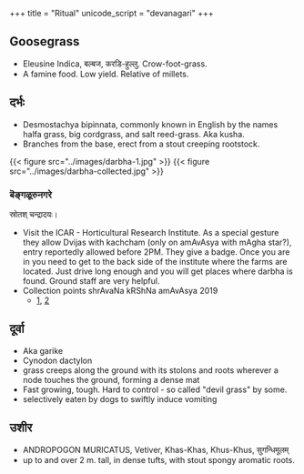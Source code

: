+++
title = "Ritual"
unicode_script = "devanagari"
+++

## Goosegrass
- Eleusine Indica, बल्बज, करडि-हुल्लु. Crow-foot-grass. 
- A famine food. Low yield. Relative of millets.

## दर्भः
- Desmostachya bipinnata, commonly known in English by the names halfa grass, big cordgrass, and salt reed-grass. Aka kusha.
- Branches from the base, erect from a stout creeping rootstock.

{{< figure src="../images/darbha-1.jpg"  >}}
{{< figure src="../images/darbha-collected.jpg"  >}}

### बॆङ्गळूरुनगरे
स्रोतश् चन्द्रादयः।

- Visit the ICAR - Horticultural Research Institute. As a special gesture they allow Dvijas with kachcham (only on amAvAsya with mAgha star?), entry reportedly allowed before 2PM. They give a badge. Once you are in you need to get to the back side of the institute where the farms are located. Just drive long enough and you will get places where darbha is found. Ground staff are very helpful.
- Collection points shrAvaNa kRShNa amAvAsya 2019
  - [1](https://maps.app.goo.gl/jtk1DLMau5Su7XEk9), [2](https://maps.app.goo.gl/Pa1bhRCrUHYucGEx8)

## दूर्वा
- Aka garike
- Cynodon dactylon
- grass creeps along the ground with its stolons and roots wherever a node touches the ground, forming a dense mat
- Fast growing, tough. Hard to control - so called "devil grass" by some.
-  selectively eaten by dogs to swiftly induce vomiting


## उशीर
- ANDROPOGON MURICATUS, Vetiver, Khas-Khas, Khus-Khus, सुगन्धिमूलम्
- up to and over 2 m. tall, in dense tufts, with stout spongy aromatic roots.